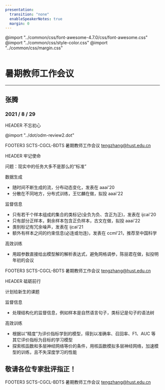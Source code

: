 ```yaml
---
presentation:
  transition: "none"
  enableSpeakerNotes: true
  margin: 0
---
```


@import "../common/css/font-awesome-4.7.0/css/font-awesome.css"
@import "../common/css/style-color.css"
@import "../common/css/margin.css"

<!-- slide data-notes="" -->
<div class="header"><img class="hust"><img class="bdts"></div>

<div class="bottom15"></div>

# 暑期教师工作会议

<hr class="width50">

## 张腾

### 2021 / 8 / 29

<!-- slide data-notes="我所做的是最优间隔分布学习机 它对标的是 </br></br> 和深度学习的关系</br></br> 它其实是两套哲学 一种是说我把一层做到极致 </br></br> 对于下游的用机器学习模型处理自己领域数据的人来说 就是哪个好用用哪个 但是对于我们本身做机器学习的人来说"-->

HEADER 不忘初心

@import "../dot/odm-review2.dot"

FOOTER3 SCTS-CGCL-BDTS 暑期教师工作会议 tengzhang@hust.edu.cn

<!-- slide data-notes="之前读博时的工作针对最标准的学习问题，但现实中的任务大多不是那么标准，所以近两年我一直致力于让它更接地气，总的来说，目前围绕以下三个方面：关于数据生成、关于监督"-->

HEADER 牢记使命

<span class="blue">问题：现实中的任务大多不是那么的“标准”</span>

<div class="bottom3"></div>

数据生成

- 随时间不断生成的流，分布动态变化，<span class="magenta">发表在 aaai'20</span>
- 分散在不同地方，分布式训练，王忆麟在做，<span class="red">拟投 aaai'22</span>

监督信息

- 只有若干个样本组成的集合的类标记(全负为负、含正为正)，<span class="magenta">发表在 ijcai'20</span>
- 只有部分正样本，剩余样本包含正负样本，古文在做，<span class="red">拟投 aaai'22</span>
- 类别标记有冗余噪声，<span class="magenta">发表在 ijcai'21</span>
- 额外有样本之间的约束信息(必连或勿连)，<span class="magenta">发表在 ccml'21，推荐至中国科学</span>

高效训练

- 用超参数直接给出模型解的解析表达式，避免网格调参，陈丽君在做，<span class="red">拟投明年初的会议</span>

FOOTER3 SCTS-CGCL-BDTS 暑期教师工作会议 tengzhang@hust.edu.cn

<!-- slide data-notes=""-->

HEADER 砥砺前行

<span class="blue">计划给新生的课题</span>

<div class="bottom3"></div>

监督信息

- 处理结构化的监督信息，例如样本是自然语言句子，类标记是句子的语法树

<div class="bottom3"></div>

高效训练

- 根据以“精度”为评价指标学到的模型，得到以准确率、召回率、F1、AUC 等其它评价指标为目标的学习模型
- 探索核函数和多层神经网络等价的条件，用核函数模拟多层神经网络，加速模型的训练，且不失深度学习的性能

<div class="bottom3"></div>

## 敬请各位专家批评指正！

FOOTER3 SCTS-CGCL-BDTS 暑期教师工作会议 tengzhang@hust.edu.cn
